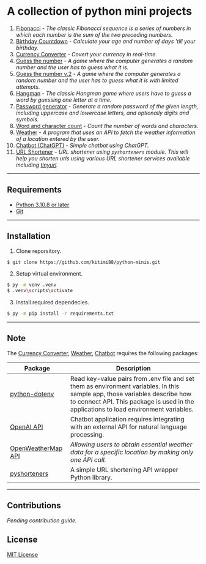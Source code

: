 # A collection of python mini projects

1. [Fibonacci](./fibonacci.py) - _The classic Fibonacci sequence is a series of numbers in which each number is the sum of the two preceding numbers._
2. [Birthday Countdown](./birthday_countdown.py) - _Calculate your age and number of days 'till your birthday._
3. [Currency Converter](./currency_convert.py) - _Covert your currency in real-time._
4. [Guess the number](./guess_num.py) - _A game where the computer generates a random number and the user has to guess what it is._
5. [Guess the number v.2](./guess_num_2.py) - _A game where the computer generates a random number and the user has to guess what it is with limited attempts._
6. [Hangman](./hangman.py) - _The classic Hangman game where users have to guess a word by guessing one letter at a time._
7. [Password generator](./password_gen.py) - _Generate a random password of the given length, including uppercase and lowercase letters, and optionally digits and symbols._
8. [Word and character count](./word_count.py) - _Count the number of words and characters._
9. [Weather](./weather.py) - _A program that uses an API to fetch the weather information of a location entered by the user._
10. [Chatbot (ChatGPT)](./chatbot.py) - _Simple chatbot using ChatGPT._
11. [URL Shortener](./shorten_url.py) - _URL shortener using ``pyshorteners`` module. This will help you shorten urls using various URL shortener services available including [tinyurl](https://tinyurl.com/app)._ 
---

## Requirements
- [Python 3.10.8 or later](https://www.python.org/downloads/)
- [Git](https://git-scm.com/)

---
## Installation
1. Clone reporsitory.

```bash
$ git clone https://github.com/kitimi88/python-minis.git
```

2. Setup virtual environment.

```bash
$ py -m venv .venv
$ .venv\scripts\activate
```

3. Install required dependecies.

```bash
$ py -m pip install -r requirements.txt
```

---
## Note

The [Currency Converter](./currency_convert.py), [Weather](./weather.py), [Chatbot](./chatbot.py) requires the following packages:

| Package | Description |
| ------- | ----------- |
|[python-dotenv](https://pypi.org/project/python-dotenv/) |Read key-value pairs from .env file and set them as environment variables. In this sample app, those variables describe how to connect API. This package is used in the applications to load environment variables.|
| [OpenAI API](https://pypi.org/project/openai/) | Chatbot application requires integrating with an external API for natural language processing.
| [OpenWeatherMap API](https://openweathermap.org/api) | _Allowing users to obtain essential weather data for a specific location by making only one API call._
|[pyshorteners](https://pyshorteners.readthedocs.io/en/latest/apis.html#implemented-apis)|A simple URL shortening API wrapper Python library.

---
## Contributions
_Pending contribution guide._

## License
[MIT License](./LICENSE)

